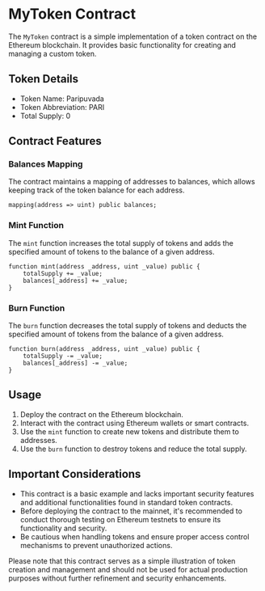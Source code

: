 # MyToken Contract

The `MyToken` contract is a simple implementation of a token contract on the Ethereum blockchain. It provides basic functionality for creating and managing a custom token.

## Token Details

- Token Name: Paripuvada
- Token Abbreviation: PARI
- Total Supply: 0

## Contract Features

### Balances Mapping

The contract maintains a mapping of addresses to balances, which allows keeping track of the token balance for each address.

```solidity
mapping(address => uint) public balances;
```

### Mint Function

The `mint` function increases the total supply of tokens and adds the specified amount of tokens to the balance of a given address.

```solidity
function mint(address _address, uint _value) public {
    totalSupply += _value;
    balances[_address] += _value;
}
```

### Burn Function

The `burn` function decreases the total supply of tokens and deducts the specified amount of tokens from the balance of a given address.

```solidity
function burn(address _address, uint _value) public {
    totalSupply -= _value;
    balances[_address] -= _value;
}
```

## Usage

1. Deploy the contract on the Ethereum blockchain.
2. Interact with the contract using Ethereum wallets or smart contracts.
3. Use the `mint` function to create new tokens and distribute them to addresses.
4. Use the `burn` function to destroy tokens and reduce the total supply.

## Important Considerations

- This contract is a basic example and lacks important security features and additional functionalities found in standard token contracts.
- Before deploying the contract to the mainnet, it's recommended to conduct thorough testing on Ethereum testnets to ensure its functionality and security.
- Be cautious when handling tokens and ensure proper access control mechanisms to prevent unauthorized actions.

Please note that this contract serves as a simple illustration of token creation and management and should not be used for actual production purposes without further refinement and security enhancements.
